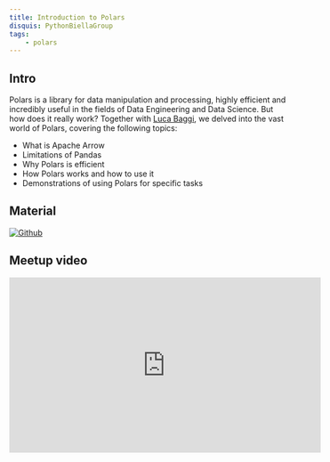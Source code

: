 ```yaml
---
title: Introduction to Polars
disquis: PythonBiellaGroup
tags:
    - polars
---
```


## Intro

Polars is a library for data manipulation and processing, highly efficient and incredibly useful in the fields of Data Engineering and Data Science. But how does it really work? Together with [Luca Baggi](https://www.linkedin.com/in/lucabaggi/), we delved into the vast world of Polars, covering the following topics:

* What is Apache Arrow
* Limitations of Pandas
* Why Polars is efficient
* How Polars works and how to use it
* Demonstrations of using Polars for specific tasks

## Material

[![Github](https://img.shields.io/badge/GitHub-181717.svg?style=for-the-badge&logo=GitHub&logoColor=white)](https://github.com/baggiponte/polars-katas)

## Meetup video
<iframe width="560" height="315" src="https://www.youtube.com/embed/_63lctyG2U8?si=hSJAfxidc94Fxz1f" title="YouTube video player" frameborder="0" allow="accelerometer; autoplay; clipboard-write; encrypted-media; gyroscope; picture-in-picture; web-share" allowfullscreen></iframe>